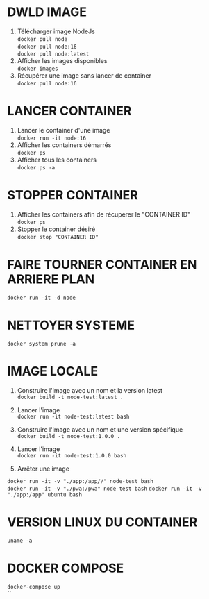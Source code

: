 # DWLD IMAGE  
1. Télécharger image NodeJs  
`docker pull node`  
`docker pull node:16`  
`docker pull node:latest`
2. Afficher les images disponibles  
`docker images`
3. Récupérer une image sans lancer de container  
`docker pull node:16`

# LANCER CONTAINER
1. Lancer le container d'une image  
`docker run -it node:16`
2. Afficher les containers démarrés  
`docker ps`
3. Afficher tous les containers  
`docker ps -a`

# STOPPER CONTAINER
1. Afficher les containers afin de récupérer le "CONTAINER ID"  
`docker ps`
2. Stopper le container désiré  
`docker stop "CONTAINER ID"`

# FAIRE TOURNER CONTAINER EN ARRIERE PLAN  
`docker run -it -d node`

# NETTOYER SYSTEME
`docker system prune -a`

# IMAGE LOCALE
1. Construire l'image avec un nom et la version latest  
`docker build -t node-test:latest .`
2. Lancer l'image  
`docker run -it node-test:latest bash`

3. Construire l'image avec un nom et une version spécifique  
`docker build -t node-test:1.0.0 .`
4. Lancer l'image  
`docker run -it node-test:1.0.0 bash`
5. Arrêter une image



`docker run -it -v "./app:/app//" node-test bash`  
`docker run -it -v "./pwa:/pwa" node-test bash`
`docker run -it -v "./app:/app" ubuntu bash `

# VERSION LINUX DU CONTAINER  
`uname -a`

# DOCKER COMPOSE
`docker-compose up`  
``